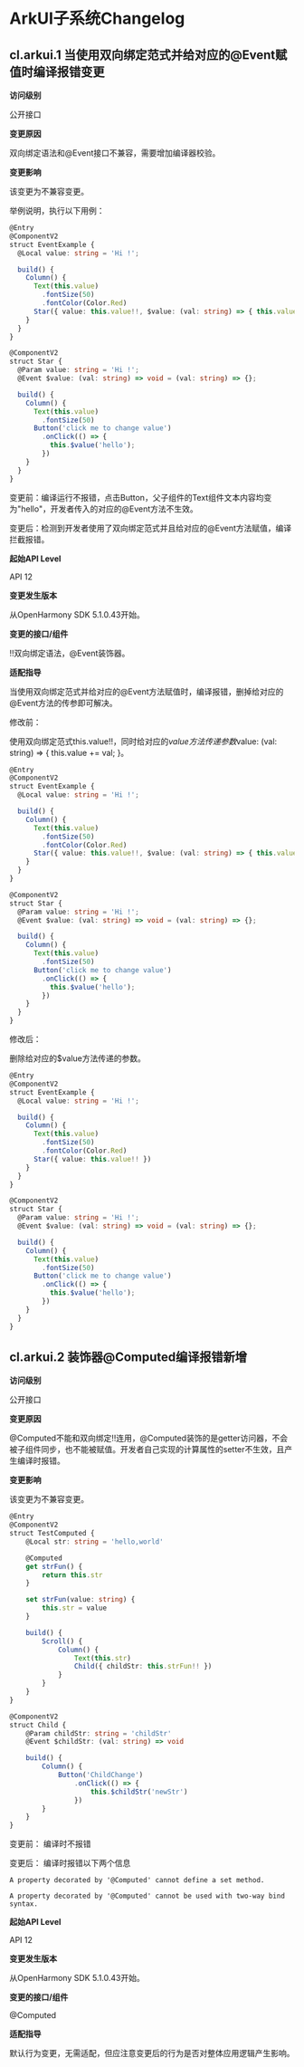 # ArkUI子系统Changelog

## cl.arkui.1 当使用双向绑定范式并给对应的@Event赋值时编译报错变更

**访问级别**

公开接口

**变更原因**

双向绑定语法和@Event接口不兼容，需要增加编译器校验。

**变更影响**

该变更为不兼容变更。

举例说明，执行以下用例：

```ts
@Entry
@ComponentV2
struct EventExample {
  @Local value: string = 'Hi !';

  build() {
    Column() {
      Text(this.value)
        .fontSize(50)
        .fontColor(Color.Red)
      Star({ value: this.value!!, $value: (val: string) => { this.value += val; }})
    }
  }
}

@ComponentV2
struct Star {
  @Param value: string = 'Hi !';
  @Event $value: (val: string) => void = (val: string) => {};

  build() {
    Column() {
      Text(this.value)
        .fontSize(50)
      Button('click me to change value')
        .onClick(() => {
          this.$value('hello');
        })
    }
  }
}
```

变更前：编译运行不报错，点击Button，父子组件的Text组件文本内容均变为"hello"，开发者传入的对应的@Event方法不生效。

变更后：检测到开发者使用了双向绑定范式并且给对应的@Event方法赋值，编译拦截报错。

**起始API Level**

API 12

**变更发生版本**

从OpenHarmony SDK 5.1.0.43开始。

**变更的接口/组件**

!!双向绑定语法，@Event装饰器。

**适配指导**

当使用双向绑定范式并给对应的@Event方法赋值时，编译报错，删掉给对应的@Event方法的传参即可解决。

修改前：

使用双向绑定范式this.value!!，同时给对应的$value方法传递参数$value: (val: string) => { this.value += val; }。

```ts
@Entry
@ComponentV2
struct EventExample {
  @Local value: string = 'Hi !';

  build() {
    Column() {
      Text(this.value)
        .fontSize(50)
        .fontColor(Color.Red)
      Star({ value: this.value!!, $value: (val: string) => { this.value += val; }})
    }
  }
}

@ComponentV2
struct Star {
  @Param value: string = 'Hi !';
  @Event $value: (val: string) => void = (val: string) => {};

  build() {
    Column() {
      Text(this.value)
        .fontSize(50)
      Button('click me to change value')
        .onClick(() => {
          this.$value('hello');
        })
    }
  }
}
```

修改后：

删除给对应的$value方法传递的参数。

```ts
@Entry
@ComponentV2
struct EventExample {
  @Local value: string = 'Hi !';

  build() {
    Column() {
      Text(this.value)
        .fontSize(50)
        .fontColor(Color.Red)
      Star({ value: this.value!! })
    }
  }
}

@ComponentV2
struct Star {
  @Param value: string = 'Hi !';
  @Event $value: (val: string) => void = (val: string) => {};

  build() {
    Column() {
      Text(this.value)
        .fontSize(50)
      Button('click me to change value')
        .onClick(() => {
          this.$value('hello');
        })
    }
  }
}
```

## cl.arkui.2 装饰器@Computed编译报错新增

**访问级别**

公开接口

**变更原因**

@Computed不能和双向绑定!!连用，@Computed装饰的是getter访问器，不会被子组件同步，也不能被赋值。开发者自己实现的计算属性的setter不生效，且产生编译时报错。

**变更影响**

该变更为不兼容变更。

```ts
@Entry
@ComponentV2
struct TestComputed {
    @Local str: string = 'hello,world'

    @Computed
    get strFun() {
        return this.str
    }

    set strFun(value: string) {
        this.str = value
    }

    build() {
        Scroll() {
            Column() {
                Text(this.str)
                Child({ childStr: this.strFun!! })
            }
        }
    }
}

@ComponentV2
struct Child {
    @Param childStr: string = 'childStr'
    @Event $childStr: (val: string) => void

    build() {
        Column() {
            Button('ChildChange')
                .onClick(() => {
                    this.$childStr('newStr')
                })
        }
    }
}
```

变更前：
编译时不报错

变更后：
编译时报错以下两个信息

```
A property decorated by '@Computed' cannot define a set method.
```

```
A property decorated by '@Computed' cannot be used with two-way bind syntax.
```

**起始API Level**

API 12

**变更发生版本**

从OpenHarmony SDK 5.1.0.43开始。

**变更的接口/组件**

@Computed

**适配指导**

默认行为变更，无需适配，但应注意变更后的行为是否对整体应用逻辑产生影响。